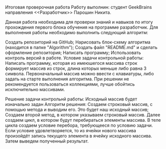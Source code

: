 Итоговая проверочная работа
Работу выполнин: студент GeekBrains направления <<Разработчик>> Парошин Никита.

Данная работа необходима для проверки знаний и навыков по итогу прохождения первого блока обучения на программе разработчик.
Для выполнения работы необходимо выполнить следующий алгоритм:

Создать репозиторий на GitHub;
Нарисовать блок-схему алгоритма (находится в папке "Algorithm");
Создать файл "README.md" и сделать оформление репозитория;
Написать программу;
Использовать контроль версий в работе.
Условие задачи контрольной работы:
Написать программу, которая из имеюшегося массива строк формирует массив из строк, длина которых меньше либо равна 3 символа. Первоначальный массив можно ввести с клавиатуры, либо задать на старте выполнения алгоритма. При решении не рекомендуется пользоваться коллекциями, лучше обойтись исключительно массивами.

Решение задачи контрольнй работы:
Исходный массив будет изначально задан 
Алгоритм решения:
Создаем строковый массив, с помощью метода и выводим его. Это будет наш исходный массив;
Создаем второй метод, в котором указываем строковый массив.
Далее создаем цикл, в котором будут перебираться элементы массива.
В теле цикла создаем условие перебора, требующееся по условию задачи.
Если условие удовлетворяется, то из ячейки нового массива произойдёт запись текущего элемента в ячейку исходного массива.
Затем выведем полученный результат.